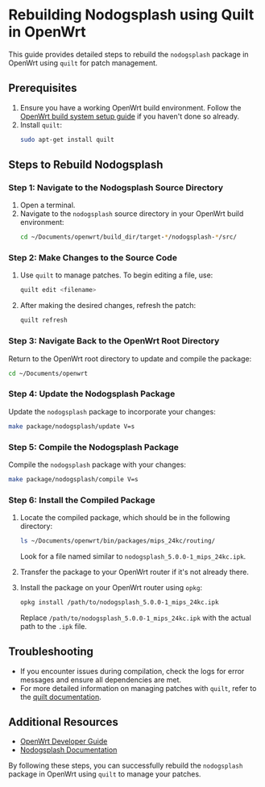 # Rebuilding Nodogsplash using Quilt in OpenWrt

This guide provides detailed steps to rebuild the `nodogsplash` package in OpenWrt using `quilt` for patch management.

## Prerequisites

1. Ensure you have a working OpenWrt build environment. Follow the [OpenWrt build system setup guide](https://openwrt.org/docs/guide-developer/build-system/install-buildsystem) if you haven't done so already.
2. Install `quilt`:
    ```sh
    sudo apt-get install quilt
    ```

## Steps to Rebuild Nodogsplash

### Step 1: Navigate to the Nodogsplash Source Directory

1. Open a terminal.
2. Navigate to the `nodogsplash` source directory in your OpenWrt build environment:
    ```sh
    cd ~/Documents/openwrt/build_dir/target-*/nodogsplash-*/src/
    ```

### Step 2: Make Changes to the Source Code

1. Use `quilt` to manage patches. To begin editing a file, use:
    ```sh
    quilt edit <filename>
    ```
2. After making the desired changes, refresh the patch:
    ```sh
    quilt refresh
    ```

### Step 3: Navigate Back to the OpenWrt Root Directory

Return to the OpenWrt root directory to update and compile the package:
```sh
cd ~/Documents/openwrt
```

### Step 4: Update the Nodogsplash Package

Update the `nodogsplash` package to incorporate your changes:
```sh
make package/nodogsplash/update V=s
```

### Step 5: Compile the Nodogsplash Package

Compile the `nodogsplash` package with your changes:
```sh
make package/nodogsplash/compile V=s
```

### Step 6: Install the Compiled Package

1. Locate the compiled package, which should be in the following directory:
    ```sh
    ls ~/Documents/openwrt/bin/packages/mips_24kc/routing/
    ```
    Look for a file named similar to `nodogsplash_5.0.0-1_mips_24kc.ipk`.

2. Transfer the package to your OpenWrt router if it's not already there.

3. Install the package on your OpenWrt router using `opkg`:
    ```sh
    opkg install /path/to/nodogsplash_5.0.0-1_mips_24kc.ipk
    ```
    Replace `/path/to/nodogsplash_5.0.0-1_mips_24kc.ipk` with the actual path to the `.ipk` file.

## Troubleshooting

- If you encounter issues during compilation, check the logs for error messages and ensure all dependencies are met.
- For more detailed information on managing patches with `quilt`, refer to the [quilt documentation](https://manpages.debian.org/testing/quilt/quilt.1.en.html).

## Additional Resources

- [OpenWrt Developer Guide](https://openwrt.org/docs/guide-developer/start)
- [Nodogsplash Documentation](https://github.com/nodogsplash/nodogsplash)

By following these steps, you can successfully rebuild the `nodogsplash` package in OpenWrt using `quilt` to manage your patches.
